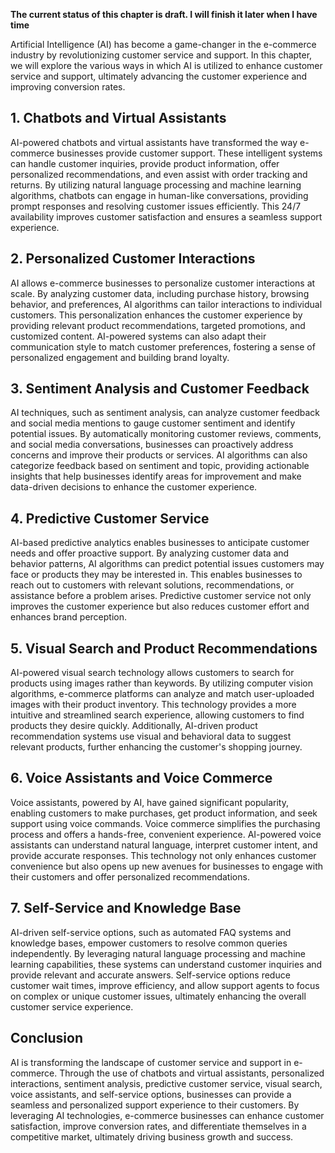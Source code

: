 **The current status of this chapter is draft. I will finish it later when I have time**

Artificial Intelligence (AI) has become a game-changer in the e-commerce industry by revolutionizing customer service and support. In this chapter, we will explore the various ways in which AI is utilized to enhance customer service and support, ultimately advancing the customer experience and improving conversion rates.

**1. Chatbots and Virtual Assistants**
--------------------------------------

AI-powered chatbots and virtual assistants have transformed the way e-commerce businesses provide customer support. These intelligent systems can handle customer inquiries, provide product information, offer personalized recommendations, and even assist with order tracking and returns. By utilizing natural language processing and machine learning algorithms, chatbots can engage in human-like conversations, providing prompt responses and resolving customer issues efficiently. This 24/7 availability improves customer satisfaction and ensures a seamless support experience.

**2. Personalized Customer Interactions**
-----------------------------------------

AI allows e-commerce businesses to personalize customer interactions at scale. By analyzing customer data, including purchase history, browsing behavior, and preferences, AI algorithms can tailor interactions to individual customers. This personalization enhances the customer experience by providing relevant product recommendations, targeted promotions, and customized content. AI-powered systems can also adapt their communication style to match customer preferences, fostering a sense of personalized engagement and building brand loyalty.

**3. Sentiment Analysis and Customer Feedback**
-----------------------------------------------

AI techniques, such as sentiment analysis, can analyze customer feedback and social media mentions to gauge customer sentiment and identify potential issues. By automatically monitoring customer reviews, comments, and social media conversations, businesses can proactively address concerns and improve their products or services. AI algorithms can also categorize feedback based on sentiment and topic, providing actionable insights that help businesses identify areas for improvement and make data-driven decisions to enhance the customer experience.

**4. Predictive Customer Service**
----------------------------------

AI-based predictive analytics enables businesses to anticipate customer needs and offer proactive support. By analyzing customer data and behavior patterns, AI algorithms can predict potential issues customers may face or products they may be interested in. This enables businesses to reach out to customers with relevant solutions, recommendations, or assistance before a problem arises. Predictive customer service not only improves the customer experience but also reduces customer effort and enhances brand perception.

**5. Visual Search and Product Recommendations**
------------------------------------------------

AI-powered visual search technology allows customers to search for products using images rather than keywords. By utilizing computer vision algorithms, e-commerce platforms can analyze and match user-uploaded images with their product inventory. This technology provides a more intuitive and streamlined search experience, allowing customers to find products they desire quickly. Additionally, AI-driven product recommendation systems use visual and behavioral data to suggest relevant products, further enhancing the customer's shopping journey.

**6. Voice Assistants and Voice Commerce**
------------------------------------------

Voice assistants, powered by AI, have gained significant popularity, enabling customers to make purchases, get product information, and seek support using voice commands. Voice commerce simplifies the purchasing process and offers a hands-free, convenient experience. AI-powered voice assistants can understand natural language, interpret customer intent, and provide accurate responses. This technology not only enhances customer convenience but also opens up new avenues for businesses to engage with their customers and offer personalized recommendations.

**7. Self-Service and Knowledge Base**
--------------------------------------

AI-driven self-service options, such as automated FAQ systems and knowledge bases, empower customers to resolve common queries independently. By leveraging natural language processing and machine learning capabilities, these systems can understand customer inquiries and provide relevant and accurate answers. Self-service options reduce customer wait times, improve efficiency, and allow support agents to focus on complex or unique customer issues, ultimately enhancing the overall customer service experience.

**Conclusion**
--------------

AI is transforming the landscape of customer service and support in e-commerce. Through the use of chatbots and virtual assistants, personalized interactions, sentiment analysis, predictive customer service, visual search, voice assistants, and self-service options, businesses can provide a seamless and personalized support experience to their customers. By leveraging AI technologies, e-commerce businesses can enhance customer satisfaction, improve conversion rates, and differentiate themselves in a competitive market, ultimately driving business growth and success.

